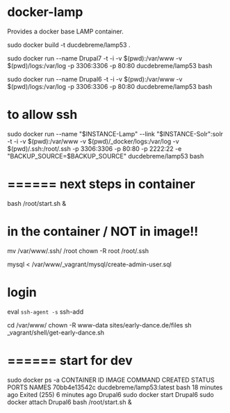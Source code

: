 docker-lamp
===========

Provides a docker base LAMP container.

sudo docker build -t  ducdebreme/lamp53 .


sudo docker run --name Drupal7 -t -i -v $(pwd):/var/www -v $(pwd)/logs:/var/log -p 3306:3306 -p 80:80  ducdebreme/lamp53 bash

sudo docker run --name Drupal6 -t -i -v $(pwd):/var/www -v $(pwd)/logs:/var/log -p 3306:3306 -p 80:80  ducdebreme/lamp53 bash

# to allow ssh
sudo docker run --name "$INSTANCE-Lamp" --link "$INSTANCE-Solr":solr -t -i -v $(pwd):/var/www -v $(pwd)/_docker/logs:/var/log -v $(pwd)/.ssh:/root/.ssh -p 3306:3306 -p 80:80 -p 2222:22 -e "BACKUP_SOURCE=$BACKUP_SOURCE" ducdebreme/lamp53 bash

# ====== next steps in container
bash /root/start.sh &


# in the container / NOT in image!!
mv /var/www/.ssh/ /root
chown -R root /root/.ssh

mysql < /var/www/_vagrant/mysql/create-admin-user.sql 

# login
eval `ssh-agent -s`
ssh-add

cd /var/www/
chown -R www-data sites/early-dance.de/files
sh _vagrant/shell/get-early-dance.sh



# ====== start for dev
sudo docker ps -a
CONTAINER ID        IMAGE                      COMMAND             CREATED             STATUS                       PORTS               NAMES
70bb4e13542c        ducdebreme/lamp53:latest   bash                18 minutes ago      Exited (255) 6 minutes ago                       Drupal6
sudo docker start Drupal6
sudo docker attach Drupal6
bash /root/start.sh &

